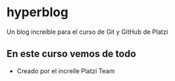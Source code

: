 # hyperblog
Un blog increíble para el curso de Git y GitHub de Platzi

## En este curso vemos de todo
* Creado por el increíle Platzi Team